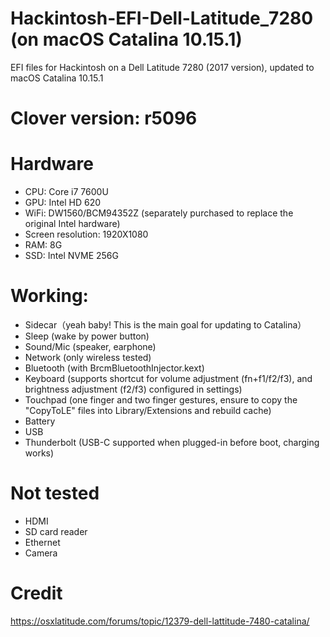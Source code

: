 # Hackintosh-EFI-Dell-Latitude_7280 (on macOS Catalina 10.15.1)
EFI files for Hackintosh on a Dell Latitude 7280 (2017 version), updated to macOS Catalina 10.15.1

# Clover version: r5096

# Hardware

- CPU: Core i7 7600U
- GPU: Intel HD 620
- WiFi: DW1560/BCM94352Z (separately purchased to replace the original Intel hardware)
- Screen resolution: 1920X1080
- RAM: 8G
- SSD: Intel NVME 256G

# Working:

- Sidecar（yeah baby! This is the main goal for updating to Catalina）
- Sleep (wake by power button)
- Sound/Mic (speaker, earphone)
- Network (only wireless tested)
- Bluetooth (with BrcmBluetoothInjector.kext)
- Keyboard (supports shortcut for volume adjustment (fn+f1/f2/f3), and brightness adjustment (f2/f3) configured in settings)
- Touchpad (one finger and two finger gestures, ensure to copy the "CopyToLE" files into Library/Extensions and rebuild cache)
- Battery
- USB
- Thunderbolt (USB-C supported when plugged-in before boot, charging works)

# Not tested

- HDMI
- SD card reader
- Ethernet
- Camera

# Credit
https://osxlatitude.com/forums/topic/12379-dell-lattitude-7480-catalina/
